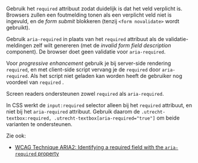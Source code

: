 <!-- @license CC0-1.0 -->
<!-- markdownlint-disable MD041 -->

Gebruik het `required` attribuut zodat duidelijk is dat het veld verplicht is. Browsers zullen een foutmelding tonen als een verplicht veld niet is ingevuld, en de _form submit_ blokkeren (tenzij `<form novalidate>` wordt gebruikt).

Gebruik `aria-required` in plaats van het `required` attribuut als de validatie-meldingen zelf wilt genereren (met de _invalid form field description_ component). De browser doet geen validatie voor `aria-required`.

Voor _progressive enhancement_ gebruik je bij server-side rendering `required`, en met client-side script vervang je de `required` door `aria-required`. Als het script niet geladen kan worden heeft de gebruiker nog voordeel van `required` .

Screen readers ondersteunen zowel `required` als `aria-required`.

In CSS werkt de `input:required` selector alleen bij het `required` attribuut, en niet bij het `aria-required` attribuut. Gebruik daarom de `.utrecht-textbox:required, .utrecht-textbox[aria-required="true"]` om beide varianten te ondersteunen.

Zie ook:

- [WCAG Technique ARIA2: Identifying a required field with the `aria-required` property](https://www.w3.org/WAI/WCAG21/Techniques/aria/ARIA2)
